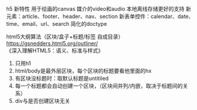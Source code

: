 h5 新特性
用于绘画的canvas
媒介的video和audio
本地离线存储更好的支持
新元素：article、footer、header、nav、section
新表单控件：calendar、date、time、email、url、search
简化的doctype <!DOCTYPE html>



html5大纲算法（区块/盒子+标题/标签 自成目录）
https://gsnedders.html5.org/outliner/
《深入理解HTML5：语义、标准与样式》
1. 只用h1
2. html/body是最外层区块，每个区块的标题要看他里面的hx
3. 有区块没标题时：取默认标题是untitiled
4. 每一个标题都会自动创建一个区块，（区块间并列/内嵌，取决于标题间的关系）
5. div与是否创建区块无关